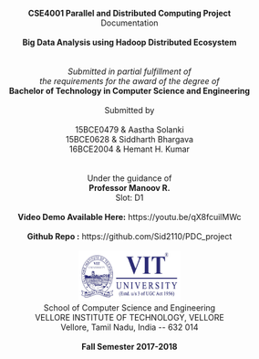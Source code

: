 
<p align= "center"> <b> CSE4001 Parallel and Distributed Computing Project </b> <br>
Documentation <br><br>
<b> Big Data Analysis using Hadoop Distributed Ecosystem </b> <br><br>
 <br>
<em>Submitted in partial fulfillment of <br>
 the requirements for the award of the degree of </em><br>
<b> Bachelor of Technology in Computer Science and Engineering </b> <br><br>
Submitted by <br><br>
15BCE0479 & Aastha Solanki <br>
15BCE0628 & Siddharth Bhargava <br>
16BCE2004 & Hemant H. Kumar <br><br><br>
Under the guidance of <br>
<b> Professor Manoov R. </b><br> Slot: D1 <br><br>
<b> Video Demo Available Here:</b> https://youtu.be/qX8fcuilMWc <br><br>
<b> Github Repo :</b> https://github.com/Sid2110/PDC_project <br><br>
<img src="https://github.com/Sid2110/PDC_project/blob/master/VIT%20logo.jpg" width="178" height="88"> <br>
School of Computer Science and Engineering <br>
VELLORE INSTITUTE OF TECHNOLOGY, VELLORE<br>
Vellore, Tamil Nadu, India -- 632 014 <br><br>
<b>Fall Semester 2017-2018</b>
</p> 